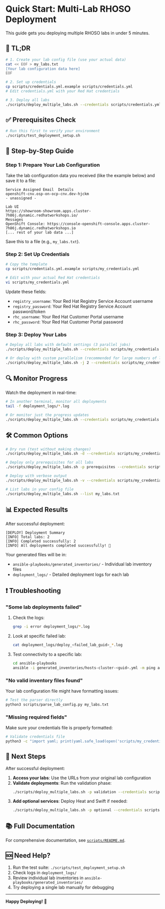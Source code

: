 # Quick Start: Multi-Lab RHOSO Deployment

This guide gets you deploying multiple RHOSO labs in under 5 minutes.

## 🚀 TL;DR

```bash
# 1. Create your lab config file (use your actual data)
cat << EOF > my_labs.txt
[Your lab configuration data here]
EOF

# 2. Set up credentials
cp scripts/credentials.yml.example scripts/credentials.yml
# Edit credentials.yml with your Red Hat credentials

# 3. Deploy all labs
./scripts/deploy_multiple_labs.sh --credentials scripts/credentials.yml my_labs.txt
```

## ✅ Prerequisites Check

```bash
# Run this first to verify your environment
./scripts/test_deployment_setup.sh
```

## 📝 Step-by-Step Guide

### Step 1: Prepare Your Lab Configuration

Take the lab configuration data you received (like the example below) and save it to a file:

```
Service	Assigned Email	Details
openshift-cnv.osp-on-ocp-cnv.dev-hjckm	
- unassigned -

Lab UI
https://showroom-showroom.apps.cluster-7h86j.dynamic.redhatworkshops.io/ 
Messages
OpenShift Console: https://console-openshift-console.apps.cluster-7h86j.dynamic.redhatworkshops.io
[... rest of your lab data ...]
```

Save this to a file (e.g., `my_labs.txt`).

### Step 2: Set Up Credentials

```bash
# Copy the template
cp scripts/credentials.yml.example scripts/my_credentials.yml

# Edit with your actual Red Hat credentials
vi scripts/my_credentials.yml
```

Update these fields:
- `registry_username`: Your Red Hat Registry Service Account username
- `registry_password`: Your Red Hat Registry Service Account password/token
- `rhc_username`: Your Red Hat Customer Portal username
- `rhc_password`: Your Red Hat Customer Portal password

### Step 3: Deploy Your Labs

```bash
# Deploy all labs with default settings (3 parallel jobs)
./scripts/deploy_multiple_labs.sh --credentials scripts/my_credentials.yml my_labs.txt

# Or deploy with custom parallelism (recommended for large numbers of labs)
./scripts/deploy_multiple_labs.sh -j 2 --credentials scripts/my_credentials.yml my_labs.txt
```

## 🔍 Monitor Progress

Watch the deployment in real-time:

```bash
# In another terminal, monitor all deployments
tail -f deployment_logs/*.log

# Or monitor just the progress updates
./scripts/deploy_multiple_labs.sh --credentials scripts/my_credentials.yml my_labs.txt | grep PROGRESS
```

## 🛠️ Common Options

```bash
# Dry run (test without making changes)
./scripts/deploy_multiple_labs.sh -d --credentials scripts/my_credentials.yml my_labs.txt

# Deploy only prerequisites for all labs
./scripts/deploy_multiple_labs.sh -p prerequisites --credentials scripts/my_credentials.yml my_labs.txt

# Deploy with verbose output
./scripts/deploy_multiple_labs.sh -v --credentials scripts/my_credentials.yml my_labs.txt

# List labs in your config file
./scripts/deploy_multiple_labs.sh --list my_labs.txt
```

## 📊 Expected Results

After successful deployment:

```
[DEPLOY] Deployment Summary
[INFO] Total labs: 2
[INFO] Completed successfully: 2
[INFO] All deployments completed successfully! 🎉
```

Your generated files will be in:
- `ansible-playbooks/generated_inventories/` - Individual lab inventory files
- `deployment_logs/` - Detailed deployment logs for each lab

## ❗ Troubleshooting

### "Some lab deployments failed"

1. Check the logs:
   ```bash
   grep -i error deployment_logs/*.log
   ```

2. Look at specific failed lab:
   ```bash
   cat deployment_logs/deploy_<failed_lab_guid>_*.log
   ```

3. Test connectivity to a specific lab:
   ```bash
   cd ansible-playbooks
   ansible -i generated_inventories/hosts-cluster-<guid>.yml -m ping all
   ```

### "No valid inventory files found"

Your lab configuration file might have formatting issues:

```bash
# Test the parser directly
python3 scripts/parse_lab_config.py my_labs.txt
```

### "Missing required fields"

Make sure your credentials file is properly formatted:

```bash
# Validate credentials file
python3 -c "import yaml; print(yaml.safe_load(open('scripts/my_credentials.yml')))"
```

## 🎯 Next Steps

After successful deployment:

1. **Access your labs**: Use the URLs from your original lab configuration
2. **Validate deployments**: Run the validation phase:
   ```bash
   ./scripts/deploy_multiple_labs.sh -p validation --credentials scripts/my_credentials.yml my_labs.txt
   ```
3. **Add optional services**: Deploy Heat and Swift if needed:
   ```bash
   ./scripts/deploy_multiple_labs.sh -p optional --credentials scripts/my_credentials.yml my_labs.txt
   ```

## 📚 Full Documentation

For comprehensive documentation, see [`scripts/README.md`](README.md).

## 🆘 Need Help?

1. Run the test suite: `./scripts/test_deployment_setup.sh`
2. Check logs in `deployment_logs/`
3. Review individual lab inventories in `ansible-playbooks/generated_inventories/`
4. Try deploying a single lab manually for debugging

---

**Happy Deploying!** 🚀
